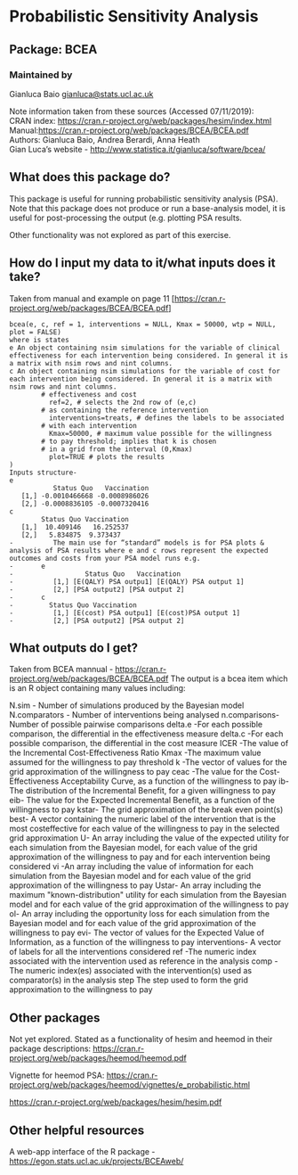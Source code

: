 # Probabilistic Sensitivity Analysis

## Package: BCEA  

### Maintained by  
Gianluca Baio <gianluca@stats.ucl.ac.uk>  

Note information taken from these sources (Accessed 07/11/2019):  
CRAN index: https://cran.r-project.org/web/packages/hesim/index.html  
Manual:https://cran.r-project.org/web/packages/BCEA/BCEA.pdf  
Authors: Gianluca Baio, Andrea Berardi, Anna Heath  
Gian Luca’s website - http://www.statistica.it/gianluca/software/bcea/  

## What does this package do?
This package is useful for running probabilistic sensitivity analysis (PSA). Note that this package does not produce or run a base-analysis model, it is useful for  post-processing the output (e.g. plotting PSA results.  

Other functionality was not explored as part of this exercise.
  
## How do I input my data to it/what inputs does it take?
Taken from manual and example on page 11 [https://cran.r-project.org/web/packages/BCEA/BCEA.pdf]

```{bcea}
bcea(e, c, ref = 1, interventions = NULL, Kmax = 50000, wtp = NULL, plot = FALSE)
where is states
e An object containing nsim simulations for the variable of clinical effectiveness for each intervention being considered. In general it is a matrix with nsim rows and nint columns.
c An object containing nsim simulations for the variable of cost for each intervention being considered. In general it is a matrix with nsim rows and nint columns.
      	# effectiveness and cost
          ref=2, # selects the 2nd row of (e,c)
      	# as containing the reference intervention
          interventions=treats, # defines the labels to be associated
      	# with each intervention
          Kmax=50000, # maximum value possible for the willingness
      	# to pay threshold; implies that k is chosen
      	# in a grid from the interval (0,Kmax)
          plot=TRUE # plots the results
)
Inputs structure-
e
           Status Quo   Vaccination
   [1,] -0.0010466668 -0.0008986026
   [2,] -0.0008836105 -0.0007320416
c
    	Status Quo Vaccination
   [1,]  10.409146   16.252537
   [2,]   5.834875	9.373437
-          The main use for “standard” models is for PSA plots & analysis of PSA results where e and c rows represent the expected outcomes and costs from your PSA model runs e.g.
-      	e
-      	           Status Quo   Vaccination
-      	   [1,] [E(QALY) PSA outpu1] [E(QALY) PSA output 1]
-      	   [2,] [PSA output2] [PSA output 2]
-      	c
-      	  Status Quo Vaccination
-      	   [1,] [E(cost) PSA outpu1] [E(cost)PSA output 1]
-      	   [2,] [PSA output2] [PSA output 2]  
```

## What outputs do I get?
Taken from BCEA mannual - https://cran.r-project.org/web/packages/BCEA/BCEA.pdf
The output is a bcea item which is an R object containing many values including:

N.sim - Number of simulations produced by the Bayesian model
N.comparators - Number of interventions being analysed
n.comparisons- Number of possible pairwise comparisons
delta.e -For each possible comparison, the differential in the effectiveness measure
delta.c -For each possible comparison, the differential in the cost measure
ICER -The value of the Incremental Cost-Effectiveness Ratio
Kmax -The maximum value assumed for the willingness to pay threshold
k -The vector of values for the grid approximation of the willingness to pay
ceac -The value for the Cost-Effectiveness Acceptability Curve, as a function of the willingness to pay
ib-The distribution of the Incremental Benefit, for a given willingness to pay
eib- The value for the Expected Incremental Benefit, as a function of the willingness to pay
kstar- The grid approximation of the break even point(s)
best- A vector containing the numeric label of the intervention that is the most costeffective for each value of the willingness to pay in the selected grid approximation
U- An array including the value of the expected utility for each simulation from the Bayesian model, for each value of the grid approximation of the willingness to pay and for each intervention being considered
vi -An array including the value of information for each simulation from the Bayesian
model and for each value of the grid approximation of the willingness to pay
Ustar- An array including the maximum "known-distribution" utility for each simulation from the Bayesian model and for each value of the grid approximation of the willingness to pay
ol- An array including the opportunity loss for each simulation from the Bayesian model and for each value of the grid approximation of the willingness to pay
evi- The vector of values for the Expected Value of Information, as a function of the willingness to pay
interventions- A vector of labels for all the interventions considered
ref -The numeric index associated with the intervention used as reference in the analysis
comp -The numeric index(es) associated with the intervention(s) used as comparator(s) in the analysis step The step used to form the grid approximation to the willingness to pay  

## Other packages 
Not yet explored.
Stated as a functionality of hesim and heemod in their package descriptions:
https://cran.r-project.org/web/packages/heemod/heemod.pdf

Vignette for heemod PSA: https://cran.r-project.org/web/packages/heemod/vignettes/e_probabilistic.html 

https://cran.r-project.org/web/packages/hesim/hesim.pdf  

## Other helpful resources
A web-app interface of the R package - https://egon.stats.ucl.ac.uk/projects/BCEAweb/
